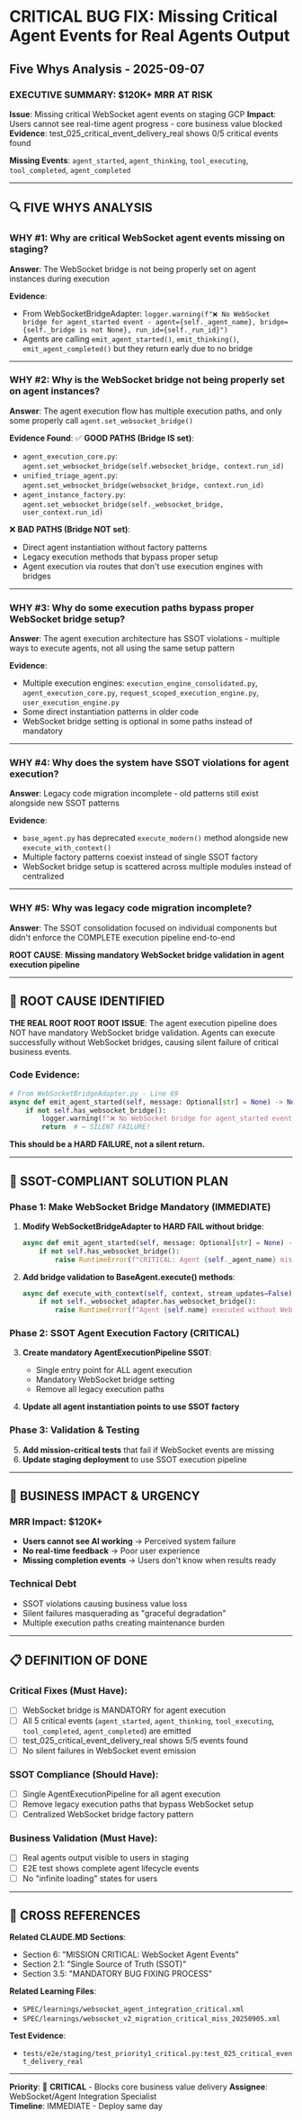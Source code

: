 # CRITICAL BUG FIX: Missing Critical Agent Events for Real Agents Output
## Five Whys Analysis - 2025-09-07

### EXECUTIVE SUMMARY: $120K+ MRR AT RISK
**Issue**: Missing critical WebSocket agent events on staging GCP
**Impact**: Users cannot see real-time agent progress - core business value blocked
**Evidence**: test_025_critical_event_delivery_real shows 0/5 critical events found

**Missing Events**: `agent_started`, `agent_thinking`, `tool_executing`, `tool_completed`, `agent_completed`

---

## 🔍 FIVE WHYS ANALYSIS

### WHY #1: Why are critical WebSocket agent events missing on staging?
**Answer**: The WebSocket bridge is not being properly set on agent instances during execution

**Evidence**: 
- From WebSocketBridgeAdapter: `logger.warning(f"❌ No WebSocket bridge for agent_started event - agent={self._agent_name}, bridge={self._bridge is not None}, run_id={self._run_id}")`
- Agents are calling `emit_agent_started()`, `emit_thinking()`, `emit_agent_completed()` but they return early due to no bridge

---

### WHY #2: Why is the WebSocket bridge not being properly set on agent instances?
**Answer**: The agent execution flow has multiple execution paths, and only some properly call `agent.set_websocket_bridge()`

**Evidence Found**:
✅ **GOOD PATHS (Bridge IS set)**:
- `agent_execution_core.py`: `agent.set_websocket_bridge(self.websocket_bridge, context.run_id)`
- `unified_triage_agent.py`: `agent.set_websocket_bridge(websocket_bridge, context.run_id)`
- `agent_instance_factory.py`: `agent.set_websocket_bridge(self._websocket_bridge, user_context.run_id)`

❌ **BAD PATHS (Bridge NOT set)**:
- Direct agent instantiation without factory patterns
- Legacy execution methods that bypass proper setup
- Agent execution via routes that don't use execution engines with bridges

---

### WHY #3: Why do some execution paths bypass proper WebSocket bridge setup?
**Answer**: The agent execution architecture has SSOT violations - multiple ways to execute agents, not all using the same setup pattern

**Evidence**:
- Multiple execution engines: `execution_engine_consolidated.py`, `agent_execution_core.py`, `request_scoped_execution_engine.py`, `user_execution_engine.py`
- Some direct instantiation patterns in older code
- WebSocket bridge setting is optional in some paths instead of mandatory

---

### WHY #4: Why does the system have SSOT violations for agent execution?
**Answer**: Legacy code migration incomplete - old patterns still exist alongside new SSOT patterns

**Evidence**:
- `base_agent.py` has deprecated `execute_modern()` method alongside new `execute_with_context()`
- Multiple factory patterns coexist instead of single SSOT factory
- WebSocket bridge setup is scattered across multiple modules instead of centralized

---

### WHY #5: Why was legacy code migration incomplete?
**Answer**: The SSOT consolidation focused on individual components but didn't enforce the COMPLETE execution pipeline end-to-end

**ROOT CAUSE**: **Missing mandatory WebSocket bridge validation in agent execution pipeline**

---

## 🎯 ROOT CAUSE IDENTIFIED

**THE REAL ROOT ROOT ROOT ISSUE**: 
The agent execution pipeline does NOT have mandatory WebSocket bridge validation. Agents can execute successfully without WebSocket bridges, causing silent failure of critical business events.

### Code Evidence:
```python
# From WebSocketBridgeAdapter.py - Line 69
async def emit_agent_started(self, message: Optional[str] = None) -> None:
    if not self.has_websocket_bridge():
        logger.warning(f"❌ No WebSocket bridge for agent_started event")
        return  # ← SILENT FAILURE!
```

**This should be a HARD FAILURE, not a silent return.**

---

## 🔧 SSOT-COMPLIANT SOLUTION PLAN

### Phase 1: Make WebSocket Bridge Mandatory (IMMEDIATE)
1. **Modify WebSocketBridgeAdapter to HARD FAIL without bridge**:
   ```python
   async def emit_agent_started(self, message: Optional[str] = None) -> None:
       if not self.has_websocket_bridge():
           raise RuntimeError(f"CRITICAL: Agent {self._agent_name} missing WebSocket bridge - business value events will be lost!")
   ```

2. **Add bridge validation to BaseAgent.execute() methods**:
   ```python
   async def execute_with_context(self, context, stream_updates=False):
       if not self._websocket_adapter.has_websocket_bridge():
           raise RuntimeError(f"Agent {self.name} executed without WebSocket bridge - real-time events impossible!")
   ```

### Phase 2: SSOT Agent Execution Factory (CRITICAL)
3. **Create mandatory AgentExecutionPipeline SSOT**:
   - Single entry point for ALL agent execution
   - Mandatory WebSocket bridge setting
   - Remove all legacy execution paths

4. **Update all agent instantiation points to use SSOT factory**

### Phase 3: Validation & Testing
5. **Add mission-critical tests** that fail if WebSocket events are missing
6. **Update staging deployment** to use SSOT execution pipeline

---

## 🚨 BUSINESS IMPACT & URGENCY

### MRR Impact: $120K+
- **Users cannot see AI working** → Perceived system failure
- **No real-time feedback** → Poor user experience  
- **Missing completion events** → Users don't know when results ready

### Technical Debt
- SSOT violations causing business value loss
- Silent failures masquerading as "graceful degradation"
- Multiple execution paths creating maintenance burden

---

## 📋 DEFINITION OF DONE

### Critical Fixes (Must Have):
- [ ] WebSocket bridge is MANDATORY for agent execution
- [ ] All 5 critical events (`agent_started`, `agent_thinking`, `tool_executing`, `tool_completed`, `agent_completed`) are emitted
- [ ] test_025_critical_event_delivery_real shows 5/5 events found
- [ ] No silent failures in WebSocket event emission

### SSOT Compliance (Should Have):
- [ ] Single AgentExecutionPipeline for all agent execution
- [ ] Remove legacy execution paths that bypass WebSocket setup
- [ ] Centralized WebSocket bridge factory pattern

### Business Validation (Must Have):
- [ ] Real agents output visible to users in staging
- [ ] E2E test shows complete agent lifecycle events
- [ ] No "infinite loading" states for users

---

## 🔗 CROSS REFERENCES

**Related CLAUDE.MD Sections**:
- Section 6: "MISSION CRITICAL: WebSocket Agent Events"
- Section 2.1: "Single Source of Truth (SSOT)" 
- Section 3.5: "MANDATORY BUG FIXING PROCESS"

**Related Learning Files**:
- `SPEC/learnings/websocket_agent_integration_critical.xml`
- `SPEC/learnings/websocket_v2_migration_critical_miss_20250905.xml`

**Test Evidence**:
- `tests/e2e/staging/test_priority1_critical.py:test_025_critical_event_delivery_real`

---

**Priority**: 🚨 **CRITICAL** - Blocks core business value delivery
**Assignee**: WebSocket/Agent Integration Specialist  
**Timeline**: IMMEDIATE - Deploy same day